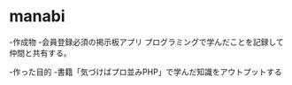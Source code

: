 # manabi

-作成物
 -会員登録必須の掲示板アプリ
プログラミングで学んだことを記録して仲間と共有する。

-作った目的
 -書籍「気づけばプロ並みPHP」で学んだ知識をアウトプットする

